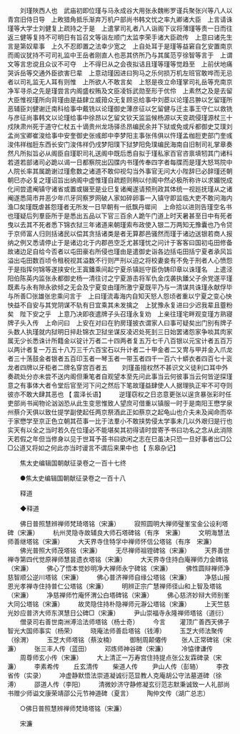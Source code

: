 <!-- { "loadSidebar": true } -->
　　刘瑾陜西人也　武庙初即位瑾与马永成谷大用张永魏彬罗谨兵聚张兴等八人以　青宫旧侍日导　上畋猎角抵乐渐弃万机户部尚书韩文忧之率九卿诸大臣　上言请诛瑾等大学士刘健复上疏持之于是　上遣掌司礼者八人诣阁下议将薄瑾等责一日而往返三健等复持不可明日有旨召文等诣左顺门太监李荣手诸大臣疏传　上意曰诸先生言是第奴辈事　上久不忍即置之法幸少宽之　上自处耳于是瑾等益窘自乞安置南京而阁议犹持不可司礼监中王岳者刚直人也恶其侪所乃与其属范亨徐智等言于　上谓文等言忠谠且众议不可夺　上不得巳从之会夜拟诘且瑾等瑾等觉趋至　上前伏地痛哭诉岳等交通外臣欲害巳辈　上意动瑾因进曰狗马之乐何损万机左班官敢哗而无忌者以司礼监无人耳有则惟　上所欲人不敢言矣　上怒是夜立命瑾掌司礼岳等充南京净军寻杀之先是瑾尝言内阁盛权贿及文臣凌铄武勋至形于优伶　上素然之及是去留大臣惟视瑾所向背瑾由是益肆立威箝众无复顾忌给事中刘茞以论瑾吕翀以乞留瑾所恶辅臣刘健谢迁南科给事中戴铣以论瑾御史薄彦征以乞留健与迁主事王守仁以救铣与彦征尚事韩文以论瑾给事中徐昂以乞留文钦天监监候杨源以天变疏侵瑾源杖三十戍陕肃州死于道守仁杖五十谪贵州龙场驿丞昂编民余并下狱或免或斥都御史艾璞刘孟尚宝卿崔浚给事中安奎御史张彧郎中李梦阳主事张伟俱以忤瑾孟枷脰吏部门奎彧浚伟祥枷脰东西长安门浚伟祥仍戌梦阳璞下狱梦阳免璞编民海南自旧制司礼掌章奏然凡所拟旨必从阁臣自瑾职司礼送阁中既后悉自拟于瑾私家百官咨禀填牣其门诸科若道若部诸司必跪以谒一日都察院出囚牒内书瑾传奉四字者每牒而是瑾大怒骂院中人院长率其属跪谢过瑾愈数之诸道不敢仰视勾当外事官无问大小陛辞巳必辞瑾还朝朝巳亦必复之瑾诏旨出纳阁中虚惟瑾自疏题则稍以付阁中然必极所称许以求媚悦成化间尝遣阉镇守诸省或置或辍至是业巳复诸阉遂请预刑政其体统一视廵抚瑾从之诸阉遂悉简市井恶少年爪牙同察罗网破人家如碎卵事一入镇守即监临大吏不敢问海内渔□矣瑾既虐甚怨瑾者无所发一日早朝有一纸飘丹墀间　上命拾以进则告瑾空名书也瑾疑后列羣臣所于是悉出五品以下官三百余人跪午门道上时天暑甚至日中有死者曳以去其不死者悉下锦衣狱三年诸道来朝瑾索布政使入银二万两知无豫囊也乃令贷于京师富人归则括诸民以偿其贪括诸类是者无算郡邑骚然而瑾于诸边送银若商人报纳之例又悉请停止于是诸边北于内郡邑空乏尤甚瑾忧之问计于客客曰国初屯田修备故诸边足自给今否者以屯田豪右所侵也瑾由是遣御史诣各边括屯田括宁夏者承风旨溢出屯田数百顷令租税视其溢数不行则严刑以迫之将校妻妾有不免于刑者人心愤怨于是指挥何锦等遂挟安化王寘鐇乘间起宁夏杀镇廵守臣伪铸印章以诛瑾名　上遣泾阳伯陈英内监张永都御史杨一清往讨之宁夏游击将军仇金戊袭执鐇父子余党遂平瑾既素与永有隙永欲倾之无会及宁夏变由瑾所激宁夏既平乃与一清谋共诛瑾永献俘毕与所善□张雄张忠乘问言于　上曰瑾流毒海内自知天怒人怨顷者重以宁夏之变心怏怏益不自安与其党阴谋不轨有日宜乘其未发擒之　上犹豫永复进曰少迟我辈且虀粉矣　陛下安之乎　上意乃决即夜遣牌子头召瑾永复劝　上亲往瑾宅畔观变瑾方熟寝牌子头入传　上命问曰　上安在对曰在豹房瑾披衣谓家人曰事可疑矣出门别有牌子头数人执瑾就内狱明日捽赴锦衣卫狱坐谋反凌迟处死刲三日始罢诸怨家争啖其肉家属无少长悉诛计所籍金以锭计万者二十四两者复五万七千八百银以元宝计者五百万以两计者复一万五十八万三千六百宝石以升计者二十甲金者二又冑与甲并金入爪龙者三十荡鼓金者银者五百印玉者一琴玉者一带玉者四千一百六十蟒衣者四百七十衮龙者四牌以牙柜者二牌名穿宫百者五 
　　刘瑾虽擅权然不甚识文义徒利口耳中外奏疏处分亦未尝不送内阁但秉笔者自观望本至先问此事当云何彼事当云何皆逆探瑾意之有事体大者令堂后官至河下问之然后下笔故瑾益肆使人人据理执正牢不可夺则彼亦不敢大肆其恶也 
【 震泽长语】 
　　逆瑾窃权之日恣意更张以逞贪暴张彩时任吏部尚书闻物论汹汹恐从此生变思惟致人望庶可借重以镇服一时于是南阳王懋学泉州蔡介天俱以致仕提学副使起任两京祭酒此正如蔡京之起龟山也介夫未及闻命而卒于家懋学至京正色立朝其莅事一比于法羣小不敢挟势侵太学事未几以外艰归是行也实天有以全之当时若久在位瑾必不能堪矣其初得请时尝寄予书曰功名之念从此消除天若假之年但当修身以见于世耳予荅书曰欲闲之志在巳虽决只恐一旦好事者出□公□公道又将如之何此亦当时谩言不谓后来果中也 
【 东皋杂记】 

　　焦太史编辑国朝献征录卷之一百十七终 

　　●焦太史编辑国朝献征录卷之一百十八 

　　释道 

　　◆释道 

　　佛日普照慧辨禅师梵琦塔铭（宋濂） 
　　寂照圆明大禅师璧峯宝金公设利塔碑（宋濂） 
　　杭州灵隐寺故辅良大师石塔碑铭（有序　宋濂） 
　　文明海慧法师善继塔铭（宋濂） 
　　大天界寺住特孚中禅师怀信公塔铭（有序　宋濂） 
　　佛光普照大师茂塔铭（宋濂） 
　　无尽禅师祖镫碑铭（宋濂） 
　　天界善世禅寺第四代觉原禅师慧昙遗衣塔铭（宋濂） 
　　大天界寺住持白庵禅师力金碑铭（宋濂） 
　　佛心了悟本觉妙明净大禅师永宁碑铭（宋濂） 
　　佛性圆辩禅师净慈智顺公逆川塔铭（宋濂） 
　　佛心普济禅师自缘公塔铭（宋濂） 
　　净慈山报恩光孝禅寺住持普仁公塔铭（宋濂） 
　　明辨正宗广慧禅师径山和上智及塔铭（宋濂） 
　　净慈禅师竹庵怀渭公白塔碑铭（宋濂） 
　　佛心慈济妙辩大师别峯大同公塔铭（宋濂） 
　　故灵隐住持朴隐禅师元瀞公塔铭（宋濂） 
　　上天竺慈光妙应普济大师东溟慧日公碑□（宋濂） 
　　尹山崇福寺永隆禅师塔铭（道衍） 
　　僧录司右善世南洲溥洽法师塔铭（杨士奇） 
　　今言 
　　灌顶广善西天佛子智光大国师事实（杨荣） 
　　晓庵法师善启塔铭（钱溥） 
　　玉芝大师法聚传（徐渭） 
　　玉芝大师塔铭（蔡汝楠） 
　　御制周颠僊传 
　　张人正常碑铭（宋濂） 
　　张三丰人传（蓝田） 
　　邓炼师神谷碑（宋濂） 
　　冷恊律谦传 
　　周尊师玄小传（宋濂） 
　　大上清正一万寿宫住持提点张公友霖碑录（宋濂） 
　　李素希传 
　　丘玄清传 
　　柴道人传 
　　尹山人传（彭辂） 
　　李孜省传（实录） 
　　冲虚静默悟法崇道凝诚衍范显教人克庵胡公守法墓道碑（徐溥） 
　　邵道人传（李阳） 
　　清微妙济守静修凝玄衍范志默秉诚致一人礼部尚书赠少师谥文康荣靖邵公元节神道碑（夏言） 
　　陶仲文传（湖广总志） 

　　○佛日普照慧辨禅师梵琦塔铭（宋濂） 

　　宋濂 

